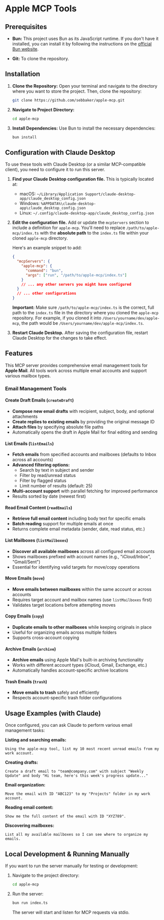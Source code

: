 # Apple MCP Tools

## Prerequisites

- **Bun:** This project uses Bun as its JavaScript runtime. If you don't have it installed, you can install it by following the instructions on the [official Bun website](https://bun.sh/).

- **Git:** To clone the repository.

## Installation

1.  **Clone the Repository:**
    Open your terminal and navigate to the directory where you want to store the project. Then, clone the repository:

    ```bash
    git clone https://github.com/sebbaker/apple-mcp.git
    ```

2.  **Navigate to Project Directory:**

    ```bash
    cd apple-mcp
    ```

3.  **Install Dependencies:**
    Use Bun to install the necessary dependencies:
    ```bash
    bun install
    ```

## Configuration with Claude Desktop

To use these tools with Claude Desktop (or a similar MCP-compatible client), you need to configure it to run this server.

1.  **Find your Claude Desktop configuration file.**
    This is typically located at:

    - macOS: `~/Library/Application Support/claude-desktop-app/claude_desktop_config.json`
    - Windows: `%APPDATA%\claude-desktop-app\claude_desktop_config.json`
    - Linux: `~/.config/claude-desktop-app/claude_desktop_config.json`

2.  **Edit the configuration file.**
    Add or update the `mcpServers` section to include a definition for `apple-mcp`. You'll need to replace `/path/to/apple-mcp/index.ts` with the **absolute path** to the `index.ts` file within your cloned `apple-mcp` directory.

    Here's an example snippet to add:

    ```json
    {
      "mcpServers": {
        "apple-mcp": {
          "command": "bun",
          "args": ["run", "/path/to/apple-mcp/index.ts"]
        }
        // ... any other servers you might have configured
      }
      // ... other configurations
    }
    ```

    **Important:** Make sure `/path/to/apple-mcp/index.ts` is the correct, full path to the `index.ts` file in the directory where you cloned the `apple-mcp` repository. For example, if you cloned it into `/Users/yourname/dev/apple-mcp`, the path would be `/Users/yourname/dev/apple-mcp/index.ts`.

3.  **Restart Claude Desktop.**
    After saving the configuration file, restart Claude Desktop for the changes to take effect.

## Features

This MCP server provides comprehensive email management tools for **Apple Mail**. All tools work across multiple email accounts and support various mailbox types.

### Email Management Tools

#### **Create Draft Emails (`createDraft`)**
- **Compose new email drafts** with recipient, subject, body, and optional attachments
- **Create replies to existing emails** by providing the original message ID
- **Attach files** by specifying absolute file paths
- Automatically opens the draft in Apple Mail for final editing and sending

#### **List Emails (`listEmails`)**
- **Fetch emails** from specified accounts and mailboxes (defaults to Inbox across all accounts)
- **Advanced filtering options:**
  - Search by text in subject and sender
  - Filter by read/unread status
  - Filter by flagged status
  - Limit number of results (default: 25)
- **Multi-account support** with parallel fetching for improved performance
- Results sorted by date (newest first)

#### **Read Email Content (`readEmails`)**
- **Retrieve full email content** including body text for specific emails
- **Batch reading** support for multiple emails at once
- Returns complete email metadata (sender, date, read status, etc.)

#### **List Mailboxes (`listMailboxes`)**
- **Discover all available mailboxes** across all configured email accounts
- Shows mailboxes prefixed with account names (e.g., "iCloud/Inbox", "Gmail/Sent")
- Essential for identifying valid targets for move/copy operations

#### **Move Emails (`move`)**
- **Move emails between mailboxes** within the same account or across accounts
- Requires target account and mailbox names (use `listMailboxes` first)
- Validates target locations before attempting moves

#### **Copy Emails (`copy`)**
- **Duplicate emails to other mailboxes** while keeping originals in place
- Useful for organizing emails across multiple folders
- Supports cross-account copying

#### **Archive Emails (`archive`)**
- **Archive emails** using Apple Mail's built-in archiving functionality
- Works with different account types (iCloud, Gmail, Exchange, etc.)
- Automatically handles account-specific archive locations

#### **Trash Emails (`trash`)**
- **Move emails to trash** safely and efficiently
- Respects account-specific trash folder configurations

## Usage Examples (with Claude)

Once configured, you can ask Claude to perform various email management tasks:

**Listing and searching emails:**
```
Using the apple-mcp tool, list my 10 most recent unread emails from my work account.
```

**Creating drafts:**
```
Create a draft email to "team@company.com" with subject "Weekly Update" and body "Hi team, here's this week's progress update..."
```

**Email organization:**
```
Move the email with ID "ABC123" to my "Projects" folder in my work account.
```

**Reading email content:**
```
Show me the full content of the email with ID "XYZ789".
```

**Discovering mailboxes:**
```
List all my available mailboxes so I can see where to organize my emails.
```

## Local Development & Running Manually

If you want to run the server manually for testing or development:

1.  Navigate to the project directory:
    ```bash
    cd apple-mcp
    ```
2.  Run the server:
    ```bash
    bun run index.ts
    ```
    The server will start and listen for MCP requests via stdio.
